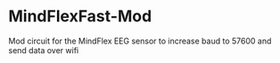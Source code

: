 # MindFlexFast-Mod
 Mod circuit for the MindFlex EEG sensor to increase baud to 57600 and send data over wifi
